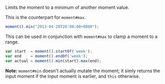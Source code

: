 Limits the moment to a minimum of another moment value.

This is the counterpart for `moment#max`.

```javascript
moment().min("2013-04-20T20:00:00+0800");
```

This can be used in conjunction with `moment#max` to clamp a moment to a range.

```javascript
var start  = moment().startOf('week');
var end    = moment().endOf('week');
var actual = moment().min(start).max(end);
```

**Note:** `moment#min` doesn't actually mutate the moment; it simly returns the input moment if the input moment is earlier, and `this` otherwise.
